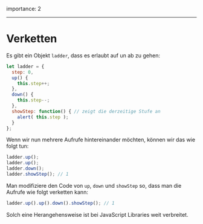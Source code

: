 importance: 2

---

# Verketten 

Es gibt ein Objekt `ladder`, dass es erlaubt auf un ab zu gehen: 

```js
let ladder = {
  step: 0,
  up() { 
    this.step++;
  },
  down() { 
    this.step--;
  },
  showStep: function() { // zeigt die derzeitige Stufe an
    alert( this.step );
  }
};
```

Wenn wir nun mehrere Aufrufe hintereinander möchten, können wir das wie folgt tun: 

```js
ladder.up();
ladder.up();
ladder.down();
ladder.showStep(); // 1
```

Man modifiziere den Code von `up`, `down` und `showStep` so, dass man die Aufrufe wie folgt verketten kann: 

```js
ladder.up().up().down().showStep(); // 1
```

Solch eine Herangehensweise ist bei JavaScript Libraries weit verbreitet. 
